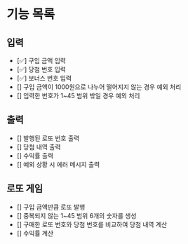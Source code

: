 # 기능 목록

## 입력
+ [✅] 구입 금액 입력
+ [✅] 당첨 번호 입력
+ [✅] 보너스 번호 입력
+ [] 구입 금액이 1000원으로 나누어 떨어지지 않는 경우 예외 처리
+ [] 입력한 번호가 1~45 범위 밖일 경우 예외 처리

## 출력
+ [] 발행된 로또 번호 출력
+ [] 당첨 내역 출력
+ [] 수익률 출력
+ [] 예외 상황 시 에러 메시지 출력

## 로또 게임
+ [] 구입 금액만큼 로또 발행
+ [] 중복되지 않는 1~45 범위 6개의 숫자를 생성
+ [] 구매한 로또 번호와 당첨 번호를 비교하여 당첨 내역 계산
+ [] 수익률 계산